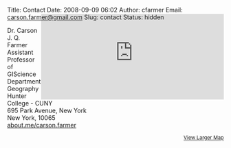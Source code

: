 Title: Contact
Date: 2008-09-09 06:02
Author: cfarmer
Email: carson.farmer@gmail.com
Slug: contact
Status: hidden

<iframe width="425" height="200" frameborder="0" scrolling="no" marginheight="0" marginwidth="0" 
    src="http://www.openstreetmap.org/export/embed.html?bbox=-74,40.7463,-73.9274,40.7905&amp;layer=mapnik&amp;marker=40.76870,-73.96504" 
    style="float: right; margin-top: -30px;">
</iframe>

Dr. Carson J. Q. Farmer  
Assistant Professor of GIScience  
Department Geography  
Hunter College - CUNY  
695 Park Avenue, New York  
New York, 10065  
[about.me/carson.farmer](http://about.me/carson.farmer)

<p style="text-align: right;">
<small style="padding-bottom: 20px;">
    <a href="http://www.openstreetmap.org/?lat=40.7684&amp;lon=-73.9637&amp;zoom=13&amp;layers=M&amp;mlat=40.76870&amp;mlon=-73.96504">View Larger Map</a>
</small>
</p>
<br/>
